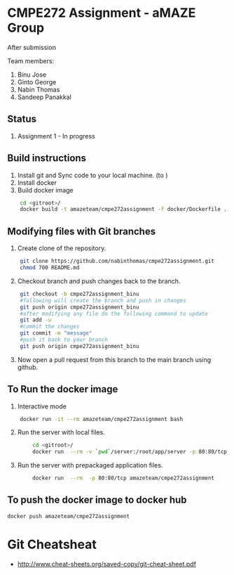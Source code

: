 # CMPE272 Assignment - aMAZE Group

After submission

Team members: 
1. Binu Jose
2. Ginto George
3. Nabin Thomas
4. Sandeep Panakkal

## Status

1. Assignment 1 - In progress

## Build instructions
1. Install git and Sync code to your local machine. (to <gitroot>)
2. Install docker
3. Build docker image
```bash
    cd <gitroot>/ 
    docker build -t amazeteam/cmpe272assignment -f docker/Dockerfile .
```
## Modifying files with Git branches
1. Create clone of the repository.	
```bash
	git clone https://github.com/nabinthomas/cmpe272assignment.git
  	chmod 700 README.md
```
2. Checkout branch and push changes back to the branch. 
```bash
	git checkout -b cmpe272assignment_binu
	#following will create the branch and push in changes
	git push origin cmpe272assignment_binu
	#after modifying any file do the following command to update 
	git add -u 
	#commit the changes
	git commit -m "message"
	#push it back to your branch 
	git push origin cmpe272assignment_binu 
```
3. Now open a pull request from this branch to the main branch using github. 

## To Run the docker image
1. Interactive mode
```bash
    docker run -it --rm amazeteam/cmpe272assignment bash
```
2. Run the server with local files.
```bash
        cd <gitroot>/ 
        docker run  --rm -v `pwd`/server:/root/app/server -p 80:80/tcp amazeteam/cmpe272assignment
```
3. Run the server with prepackaged application files. 
```bash
        docker run  --rm  -p 80:80/tcp amazeteam/cmpe272assignment
```

## To push the docker image to docker hub
```bash
docker push amazeteam/cmpe272assignment
```

# Git Cheatsheat
- http://www.cheat-sheets.org/saved-copy/git-cheat-sheet.pdf

